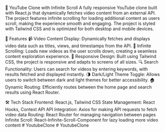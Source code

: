 🎥 YouTube Clone with Infinite Scroll
A fully responsive YouTube clone built with React.js that dynamically fetches video content from an external API. The project features infinite scrolling for loading additional content as users scroll, making the experience smooth and engaging. The project is styled with Tailwind CSS and is optimized for both desktop and mobile devices.

🚀 Features
📹 Video Content Display: Dynamically fetches and displays video data such as titles, views, and timestamps from the API.
🔄 Infinite Scrolling: Loads new videos as the user scrolls down, creating a seamless content exploration experience.
🎨 Responsive Design: Built using Tailwind CSS, the project is responsive and adapts to screens of all sizes.
🔍 Search Functionality: Users can search for videos by entering keywords, with results fetched and displayed instantly.
🌗 Dark/Light Theme Toggle: Allows users to switch between dark and light themes for better accessibility.
🏠 Dynamic Routing: Efficiently routes between the home page and search results using React Router.

🛠️ Tech Stack
Frontend: React.js, Tailwind CSS
State Management: React Hooks, Context API
API Integration: Axios for making API requests to fetch video data
Routing: React Router for managing navigation between pages
Infinite Scroll: React-Infinite-Scroll-Component for lazy loading more video content
#   Y o u t u b e C l o n e 
#   Y o u t u b e C l o n e 
 
 
